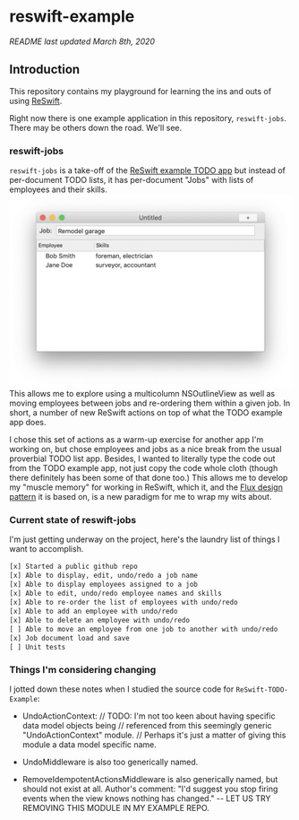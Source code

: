 # reswift-example #

*README last updated March 8th, 2020*

## Introduction

This repository contains my playground for learning the ins and outs of using [ReSwift](https://github.com/ReSwift/ReSwift). 

Right now there is one example application in this repository, `reswift-jobs`. There may be others down the road. We'll see.

### reswift-jobs 
`reswift-jobs` is a take-off of the [ReSwift example TODO app](https://github.com/ReSwift/ReSwift-Todo-Example) but instead of per-document TODO lists, it has per-document "Jobs" with lists of employees and their skills. 
![](reswift-jobs/screenshot.png)
This allows me to explore using a multicolumn NSOutlineView as well as moving employees between jobs and re-ordering them within a given job. In short, a number of new ReSwift actions on top of what the TODO example app does.

I chose this set of actions as a warm-up exercise for another app I'm working on, but chose employees and jobs as a nice break from the usual proverbial TODO list app. Besides, I wanted to literally type the code out from the TODO example app, not just copy the code whole cloth (though there definitely has been some of that done too.) This allows me to develop my "muscle memory" for working in ReSwift, which it, and the [Flux design pattern](https://code-cartoons.com/a-cartoon-guide-to-flux-6157355ab207) it is based on, is a new paradigm for me to wrap my wits about.

### Current state of reswift-jobs

I'm just getting underway on the project, here's the laundry list of things I want to accomplish.

```
[x] Started a public github repo
[x] Able to display, edit, undo/redo a job name
[x] Able to display employees assigned to a job
[x] Able to edit, undo/redo employee names and skills
[x] Able to re-order the list of employees with undo/redo
[x] Able to add an employee with undo/redo
[x] Able to delete an employee with undo/redo
[ ] Able to move an employee from one job to another with undo/redo
[x] Job document load and save
[ ] Unit tests
```

### Things I'm considering changing ###

I jotted down these notes when I studied the source code for `ReSwift-TODO-Example`:

* UndoActionContext:
// TODO: I'm not too keen about having specific data model objects being
// referenced from this seemingly generic "UndoActionContext" module.
// Perhaps it's just a matter of giving this module a data model specific name.

* UndoMiddleware is also too generically named. 

* RemoveIdempotentActionsMiddleware is also generically named, but should not exist at all. Author's comment: "I'd suggest you stop firing events when the view knows nothing has changed." -- LET US TRY REMOVING THIS MODULE IN MY EXAMPLE REPO.
